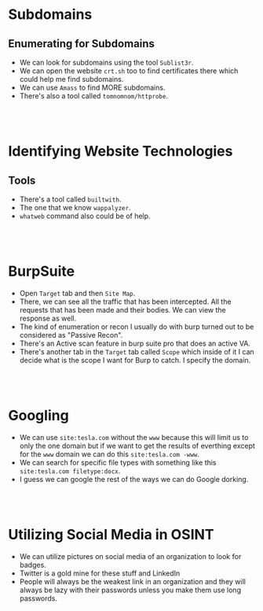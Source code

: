 # Subdomains  

## Enumerating for Subdomains  

* We can look for subdomains using the tool `Sublist3r`.
* We can open the website `crt.sh` too to find certificates there which could help me find subdomains.
* We can use `Amass` to find MORE subdomains.
* There's also a tool called `tomnomnom/httprobe`.

<br/><br/>

# Identifying Website Technologies  

## Tools  

* There's a tool called `builtwith`.
* The one that we know `wappalyzer`.
* `whatweb` command also could be of help.  

<br/><br/>

# BurpSuite  

* Open `Target` tab and then `Site Map`.
* There, we can see all the traffic that has been intercepted. All the requests that has been made and their bodies. We can view the response as well.  
* The kind of enumeration or recon I usually do with burp turned out to be considered as "Passive Recon".
* There's an Active scan feature in burp suite pro that does an active VA.  
* There's another tab in the `Target` tab called `Scope` which inside of it I can decide what is the scope I want for Burp to catch. I specify the domain.

<br/><br/>  

# Googling  

* We can use `site:tesla.com` without the `www` because this will limit us to only the one domain but if we want to get the results of everthing except for the `www` domain we can do this `site:tesla.com -www`.
* We can search for specific file types with something like this `site:tesla.com filetype:docx`.
* I guess we can google the rest of the ways we can do Google dorking.  

<br/><br/>  

# Utilizing Social Media in OSINT  

* We can utilize pictures on social media of an organization to look for badges.
* Twitter is a gold mine for these stuff and LinkedIn   
* People will always be the weakest link in an organization and they will always be lazy with their passwords unless you make them use long passwords.
